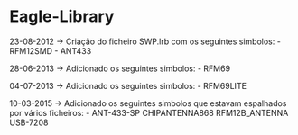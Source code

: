 # Eagle-Library

23-08-2012 -> Criação do ficheiro SWP.lrb com os seguintes simbolos: - RFM12SMD - ANT433

28-06-2013 -> Adicionado os seguintes simbolos: - RFM69

04-07-2013 -> Adicionado os seguintes simbolos: - RFM69LITE

10-03-2015 -> Adicionado os seguintes simbolos que estavam espalhados por vários ficheiros:
              - ANT-433-SP CHIPANTENNA868 RFM12B_ANTENNA USB-7208
